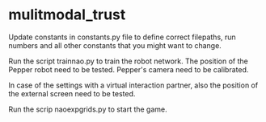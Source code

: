 

# mulitmodal_trust


Update constants in constants.py file to define correct filepaths, run numbers and all other constants that you might want to change.

Run the script trainnao.py to train the robot network. The position of the Pepper robot need to be tested. Pepper's camera need to be calibrated.

In case of the settings with a virtual interaction partner, also the position of the external screen need to be tested.

Run the scrip naoexpgrids.py to start the game.









